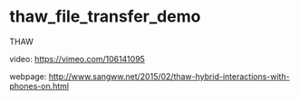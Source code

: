 # thaw_file_transfer_demo
THAW

video: https://vimeo.com/106141095

webpage: http://www.sangww.net/2015/02/thaw-hybrid-interactions-with-phones-on.html
